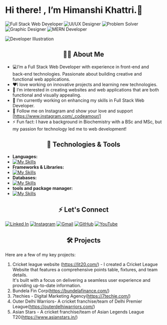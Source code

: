 # Hi there! , I’m Himanshi Khattri.👋

![Full Stack Web Developer](https://img.shields.io/badge/FULL_STACK_WEB_DEVELOPER-black?style=for-the-badge&logo=codio)
![UI/UX Designer](https://img.shields.io/badge/UI_UX_DESIGNER-blue?style=for-the-badge&logo=nebula)
![Problem Solver](https://img.shields.io/badge/PROBLEM_SOLVER-red?style=for-the-badge&logo=appveyor)
![Graphic Designer](https://img.shields.io/badge/GRAHPIC_DESIGNER-violet?style=for-the-badge&logo=mermaid)
![MERN Developer](https://img.shields.io/badge/MERN_DEVELOPER-indigo?style=for-the-badge&logo=codecrafters)


![Developer Illustration](https://i.ibb.co/4RmRL49x/about1.png)
<h2 align="center">👨‍💻 About Me</h2>


- 💻I’m a Full Stack Web Developer with experience in front-end and back-end technologies. Passionate about building creative and functional web applications.
- ❤️I love working on innovative projects and learning new technologies.
- 👀 I’m interested in creating websites and web applications that are both functional and visually appealing.
- 🌱 I’m currently working on enhancing my skills in Full Stack Web Developer.
- 👤 Follow me on Instagram and show your love and support [https://www.instagram.com/_codeamour/] 
- ⚡ Fun fact: I have a background in Biochemistry with a BSc and MSc, but my passion for technology led me to web development!


<h2 align="center">🚀 Technologies & Tools</h2>


- **Languages:**
- [![My Skills](https://skillicons.dev/icons?i=html,css,js,c,jquery,nodejs,express,py)](https://skillicons.dev)
- **Frameworks & Libraries:**
- [![My Skills](https://skillicons.dev/icons?i=bootstrap,npm,pug,react,sass,less,tailwind,fastapi)](https://skillicons.dev)
- **Databases:**
- [![My Skills](https://skillicons.dev/icons?i=mongodb,mysql,postgres,prisma,sqlite,supabase,sequelize)](https://skillicons.dev) 
- **tools and package manager:**
- [![My Skills](https://skillicons.dev/icons?i=vscode,git,github,heroku,figma,gmail,ai,netlify,ps,postman,sublime,ubuntu,vercel,windows,codepen,bash)](https://skillicons.dev)

 
<h2 align="center">⚡ Let's Connect</h2>


[![Linked In](https://img.shields.io/badge/LINKED_IN-black?style=for-the-badge&logo=logmein)](https://www.linkedin.com/in/himanshi-khattri-b102a4271/)
[![Instagram](https://img.shields.io/badge/INSTAGRAM-blue?style=for-the-badge&logo=instagram&logoColor=red)](https://www.instagram.com/_codeamour/)
[![Gmail](https://img.shields.io/badge/GMAIL-yellow?style=for-the-badge&logo=gmail)](https://mail.google.com/mail)
[![GitHub](https://img.shields.io/badge/GITHUB-violet?style=for-the-badge&logo=github&logoColor=black)](https://github.com/HimanshiKhattri)
[![YouTube](https://img.shields.io/badge/YOUTUBE-indigo?style=for-the-badge&logo=youtube&logoColor=red)](https://www.youtube.com/@codeAmour7)


<h2 align="center">🛠 Projects</h2>

Here are a few of my key projects:
1. Cricket league website (https://lit20.com/) - I created a Cricket League Website that features a comprehensive points table, fixtures, and team details. <br>It's built with a focus on delivering a seamless user experience and providing up-to-date information.<br>
2. Bundela Fin Corp(https://bundelafinance.com/)
3. 7techies - Digital Marketing Agency(https://7techie.com/)
4. Outer Delhi Warriors- A cricket franchise/team of Delhi Premier League(https://outerdelhiwarriors.com/)
5. Asian Stars - A cricket franchise/team of Asian Legends League T20(https://www.asianstars.in/)


